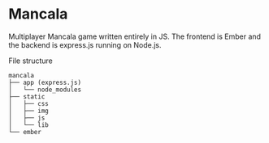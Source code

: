 Mancala
=======

Multiplayer Mancala game written entirely in JS. The frontend is Ember and the backend is express.js running on Node.js.

File structure
```
mancala
├── app (express.js)
│   └── node_modules
├── static
│   ├── css
│   ├── img
│   ├── js
│   └── lib
└── ember
```
